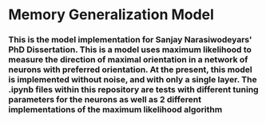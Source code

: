 # Memory Generalization Model
### This is the model implementation for Sanjay Narasiwodeyars' PhD Dissertation. This is a model uses maximum likelihood to measure the direction of maximal orientation in a network of neurons with preferred orientation. At the present, this model is implemented without noise, and with only a single layer. The .ipynb files within this repository are tests with different tuning parameters for the neurons as well as 2 different implementations of the maximum likelihood algorithm

